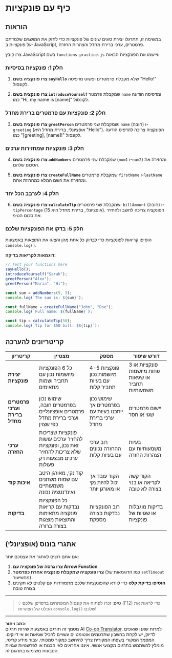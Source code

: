 <!--
CO_OP_TRANSLATOR_METADATA:
{
  "original_hash": "8328f58f4593b4671656ff8f4b2edbd9",
  "translation_date": "2025-10-23T01:10:53+00:00",
  "source_file": "2-js-basics/2-functions-methods/assignment.md",
  "language_code": "he"
}
-->
# כיף עם פונקציות

## הוראות

במשימה זו, תתרגלו יצירת סוגים שונים של פונקציות כדי לחזק את המושגים שלמדתם על פונקציות ב-JavaScript, פרמטרים, ערכי ברירת מחדל והצהרות החזרה.

צרו קובץ JavaScript בשם `functions-practice.js` ויישמו את הפונקציות הבאות:

### חלק 1: פונקציות בסיסיות
1. **צרו פונקציה בשם `sayHello`** שלא מקבלת פרמטרים ופשוט מדפיסה "Hello!" לקונסול.

2. **צרו פונקציה בשם `introduceYourself`** שמקבלת פרמטר `name` ומדפיסה הודעה כמו "Hi, my name is [name]" לקונסול.

### חלק 2: פונקציות עם פרמטרים ברירת מחדל
3. **צרו פונקציה בשם `greetPerson`** שמקבלת שני פרמטרים: `name` (חובה) ו-`greeting` (אופציונלי, ברירת מחדל היא "Hello"). הפונקציה צריכה להדפיס הודעה כמו "[greeting], [name]!" לקונסול.

### חלק 3: פונקציות שמחזירות ערכים
4. **צרו פונקציה בשם `addNumbers`** שמקבלת שני פרמטרים (`num1` ו-`num2`) ומחזירה את הסכום שלהם.

5. **צרו פונקציה בשם `createFullName`** שמקבלת פרמטרים `firstName` ו-`lastName` ומחזירה את השם המלא כמחרוזת אחת.

### חלק 4: לערבב הכל יחד
6. **צרו פונקציה בשם `calculateTip`** שמקבלת שני פרמטרים: `billAmount` (חובה) ו-`tipPercentage` (אופציונלי, ברירת מחדל היא 15). הפונקציה צריכה לחשב ולהחזיר את סכום הטיפ.

### חלק 5: בדקו את הפונקציות שלכם
הוסיפו קריאות לפונקציות כדי לבדוק כל אחת מהן והציגו את התוצאות באמצעות `console.log()`.

**דוגמאות לקריאות בדיקה:**
```javascript
// Test your functions here
sayHello();
introduceYourself("Sarah");
greetPerson("Alex");
greetPerson("Maria", "Hi");

const sum = addNumbers(5, 3);
console.log(`The sum is: ${sum}`);

const fullName = createFullName("John", "Doe");
console.log(`Full name: ${fullName}`);

const tip = calculateTip(50);
console.log(`Tip for $50 bill: $${tip}`);
```

## קריטריונים להערכה

| קריטריון | מצטיין | מספק | דורש שיפור |
| -------- | ------- | ----- | ---------- |
| **יצירת פונקציות** | כל 6 הפונקציות מיושמות נכון עם תחביר ושמות מתאימים | 4-5 פונקציות מיושמות נכון עם בעיות תחביר קלות | 3 פונקציות או פחות מיושמות או שגיאות תחביר משמעותיות |
| **פרמטרים וערכי ברירת מחדל** | שימוש נכון בפרמטרים חובה, פרמטרים אופציונליים וערכי ברירת מחדל כפי שצוין | שימוש נכון בפרמטרים אך ייתכנו בעיות עם ערכי ברירת מחדל | יישום פרמטרים שגוי או חסר |
| **ערכי החזרה** | פונקציות שצריכות להחזיר ערכים עושות זאת נכון, ופונקציות שלא צריכות להחזיר ערכים מבצעות רק פעולות | רוב ערכי ההחזרה נכונים עם בעיות קלות | בעיות משמעותיות עם הצהרות החזרה |
| **איכות קוד** | קוד נקי, מאורגן היטב עם שמות משתנים משמעותיים ואינדנטציה נכונה | הקוד עובד אך יכול להיות נקי או מאורגן יותר | הקוד קשה לקריאה או בנוי בצורה לא טובה |
| **בדיקות** | כל הפונקציות נבדקות עם קריאות פונקציה מתאימות והתוצאות מוצגות בצורה ברורה | רוב הפונקציות נבדקות בצורה מספקת | בדיקות מוגבלות או שגויות של פונקציות |

## אתגרי בונוס (אופציונלי)

אם אתם רוצים לאתגר את עצמכם יותר:

1. **צרו גרסה של פונקציה עם Arrow Function**
2. **צרו פונקציה שמקבלת פונקציה אחרת כפרמטר** (כמו הדוגמאות של `setTimeout` מהשיעור)
3. **הוסיפו בדיקת קלט** כדי לוודא שהפונקציות שלכם מתמודדות עם קלטים לא תקינים בצורה טובה

---

> 💡 **טיפ**: זכרו לפתוח את קונסול המפתחים בדפדפן שלכם (F12) כדי לראות את הפלט של הצהרות `console.log()` שלכם!

---

**כתב ויתור**:  
מסמך זה תורגם באמצעות שירות תרגום AI [Co-op Translator](https://github.com/Azure/co-op-translator). למרות שאנו שואפים לדיוק, יש לקחת בחשבון שתרגומים אוטומטיים עשויים להכיל שגיאות או אי דיוקים. המסמך המקורי בשפתו המקורית צריך להיחשב כמקור סמכותי. עבור מידע קריטי, מומלץ להשתמש בתרגום מקצועי אנושי. איננו אחראים לאי הבנות או לפרשנויות שגויות הנובעות משימוש בתרגום זה.